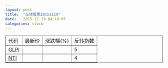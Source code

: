```yaml
---
layout: post
title:  "反转股票20151119"
date:   2015-11-19 04:18:07
categories: stock
---
```


<script type="text/javascript">
var stockList = []
stockList.push('gb_glpi');
stockList.push('gb_nti');
</script>

<table border="1">
 <tr>
 <td>代码</td>
  <td>最新价</td>
  <td>涨跌幅(%)</td>
 <td>反转指数</td>
</tr>
  <tr id="glpi"><td><a href="http://stock.finance.sina.com.cn/usstock/quotes/GLPI.html" target="_blank">GLPI</a></td><td></td><td></td><td>5</td></tr>
  <tr id="nti"><td><a href="http://stock.finance.sina.com.cn/usstock/quotes/NTI.html" target="_blank">NTI</a></td><td></td><td></td><td>4</td></tr>
</table>
